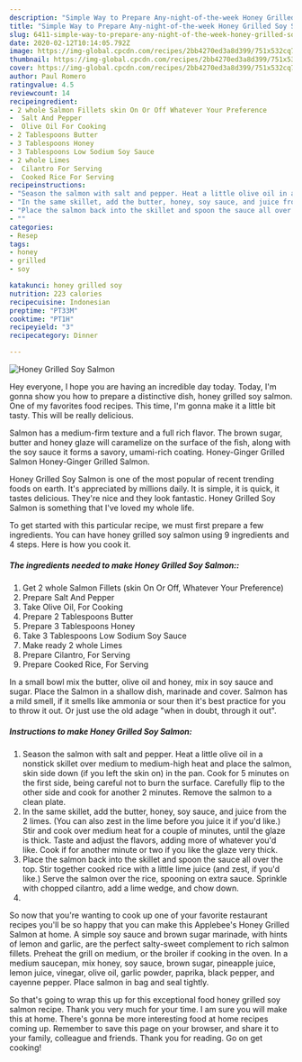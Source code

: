 ```yaml
---
description: "Simple Way to Prepare Any-night-of-the-week Honey Grilled Soy Salmon"
title: "Simple Way to Prepare Any-night-of-the-week Honey Grilled Soy Salmon"
slug: 6411-simple-way-to-prepare-any-night-of-the-week-honey-grilled-soy-salmon
date: 2020-02-12T10:14:05.792Z
image: https://img-global.cpcdn.com/recipes/2bb4270ed3a8d399/751x532cq70/honey-grilled-soy-salmon-recipe-main-photo.jpg
thumbnail: https://img-global.cpcdn.com/recipes/2bb4270ed3a8d399/751x532cq70/honey-grilled-soy-salmon-recipe-main-photo.jpg
cover: https://img-global.cpcdn.com/recipes/2bb4270ed3a8d399/751x532cq70/honey-grilled-soy-salmon-recipe-main-photo.jpg
author: Paul Romero
ratingvalue: 4.5
reviewcount: 14
recipeingredient:
- 2 whole Salmon Fillets skin On Or Off Whatever Your Preference
-  Salt And Pepper
-  Olive Oil For Cooking
- 2 Tablespoons Butter
- 3 Tablespoons Honey
- 3 Tablespoons Low Sodium Soy Sauce
- 2 whole Limes
-  Cilantro For Serving
-  Cooked Rice For Serving
recipeinstructions:
- "Season the salmon with salt and pepper. Heat a little olive oil in a nonstick skillet over medium to medium-high heat and place the salmon, skin side down (if you left the skin on) in the pan. Cook for 5 minutes on the first side, being careful not to burn the surface. Carefully flip to the other side and cook for another 2 minutes. Remove the salmon to a clean plate."
- "In the same skillet, add the butter, honey, soy sauce, and juice from the 2 limes. (You can also zest in the lime before you juice it if you&#39;d like.) Stir and cook over medium heat for a couple of minutes, until the glaze is thick. Taste and adjust the flavors, adding more of whatever you&#39;d like. Cook if for another minute or two if you like the glaze very thick."
- "Place the salmon back into the skillet and spoon the sauce all over the top. Stir together cooked rice with a little lime juice (and zest, if you&#39;d like.) Serve the salmon over the rice, spooning on extra sauce. Sprinkle with chopped cilantro, add a lime wedge, and chow down."
- ""
categories:
- Resep
tags:
- honey
- grilled
- soy

katakunci: honey grilled soy
nutrition: 223 calories
recipecuisine: Indonesian
preptime: "PT33M"
cooktime: "PT1H"
recipeyield: "3"
recipecategory: Dinner

---
```



![Honey Grilled Soy Salmon](https://img-global.cpcdn.com/recipes/2bb4270ed3a8d399/751x532cq70/honey-grilled-soy-salmon-recipe-main-photo.jpg)

Hey everyone, I hope you are having an incredible day today. Today, I'm gonna show you how to prepare a distinctive dish, honey grilled soy salmon. One of my favorites food recipes. This time, I'm gonna make it a little bit tasty. This will be really delicious.

Salmon has a medium-firm texture and a full rich flavor. The brown sugar, butter and honey glaze will caramelize on the surface of the fish, along with the soy sauce it forms a savory, umami-rich coating. Honey-Ginger Grilled Salmon Honey-Ginger Grilled Salmon.

Honey Grilled Soy Salmon is one of the most popular of recent trending foods on earth. It's appreciated by millions daily. It is simple, it is quick, it tastes delicious. They're nice and they look fantastic. Honey Grilled Soy Salmon is something that I've loved my whole life.


To get started with this particular recipe, we must first prepare a few ingredients. You can have honey grilled soy salmon using 9 ingredients and 4 steps. Here is how you cook it.

##### The ingredients needed to make Honey Grilled Soy Salmon::

1. Get 2 whole Salmon Fillets (skin On Or Off, Whatever Your Preference)
1. Prepare  Salt And Pepper
1. Take  Olive Oil, For Cooking
1. Prepare 2 Tablespoons Butter
1. Prepare 3 Tablespoons Honey
1. Take 3 Tablespoons Low Sodium Soy Sauce
1. Make ready 2 whole Limes
1. Prepare  Cilantro, For Serving
1. Prepare  Cooked Rice, For Serving


In a small bowl mix the butter, olive oil and honey, mix in soy sauce and sugar. Place the Salmon in a shallow dish, marinade and cover. Salmon has a mild smell, if it smells like ammonia or sour then it&#39;s best practice for you to throw it out. Or just use the old adage &#34;when in doubt, through it out&#34;. 

##### Instructions to make Honey Grilled Soy Salmon:

1. Season the salmon with salt and pepper. Heat a little olive oil in a nonstick skillet over medium to medium-high heat and place the salmon, skin side down (if you left the skin on) in the pan. Cook for 5 minutes on the first side, being careful not to burn the surface. Carefully flip to the other side and cook for another 2 minutes. Remove the salmon to a clean plate.
1. In the same skillet, add the butter, honey, soy sauce, and juice from the 2 limes. (You can also zest in the lime before you juice it if you&#39;d like.) Stir and cook over medium heat for a couple of minutes, until the glaze is thick. Taste and adjust the flavors, adding more of whatever you&#39;d like. Cook if for another minute or two if you like the glaze very thick.
1. Place the salmon back into the skillet and spoon the sauce all over the top. Stir together cooked rice with a little lime juice (and zest, if you&#39;d like.) Serve the salmon over the rice, spooning on extra sauce. Sprinkle with chopped cilantro, add a lime wedge, and chow down.
1. 


So now that you&#39;re wanting to cook up one of your favorite restaurant recipes you&#39;ll be so happy that you can make this Applebee&#39;s Honey Grilled Salmon at home. A simple soy sauce and brown sugar marinade, with hints of lemon and garlic, are the perfect salty-sweet complement to rich salmon fillets. Preheat the grill on medium, or the broiler if cooking in the oven. In a medium saucepan, mix honey, soy sauce, brown sugar, pineapple juice, lemon juice, vinegar, olive oil, garlic powder, paprika, black pepper, and cayenne pepper. Place salmon in bag and seal tightly. 

So that's going to wrap this up for this exceptional food honey grilled soy salmon recipe. Thank you very much for your time. I am sure you will make this at home. There's gonna be more interesting food at home recipes coming up. Remember to save this page on your browser, and share it to your family, colleague and friends. Thank you for reading. Go on get cooking!
